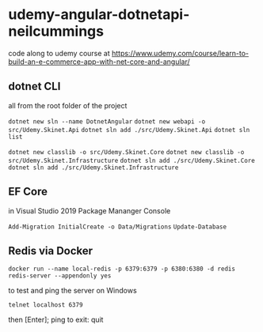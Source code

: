 # udemy-angular-dotnetapi-neilcummings
code along to udemy course at https://www.udemy.com/course/learn-to-build-an-e-commerce-app-with-net-core-and-angular/

## dotnet CLI

all from the root folder of the project

`dotnet new sln --name DotnetAngular`
`dotnet new webapi -o src/Udemy.Skinet.Api`
`dotnet sln add ./src/Udemy.Skinet.Api`
`dotnet sln list`

`dotnet new classlib -o src/Udemy.Skinet.Core`
`dotnet new classlib -o src/Udemy.Skinet.Infrastructure`
`dotnet sln add ./src/Udemy.Skinet.Core`
`dotnet sln add ./src/Udemy.Skinet.Infrastructure`

## EF Core

in Visual Studio 2019 Package Mananger Console

`Add-Migration InitialCreate -o Data/Migrations`
`Update-Database`

## Redis via Docker

```
docker run --name local-redis -p 6379:6379 -p 6380:6380 -d redis redis-server --appendonly yes
```

to test and ping the server on Windows

```
telnet localhost 6379
```

then [Enter]; ping
to exit: quit